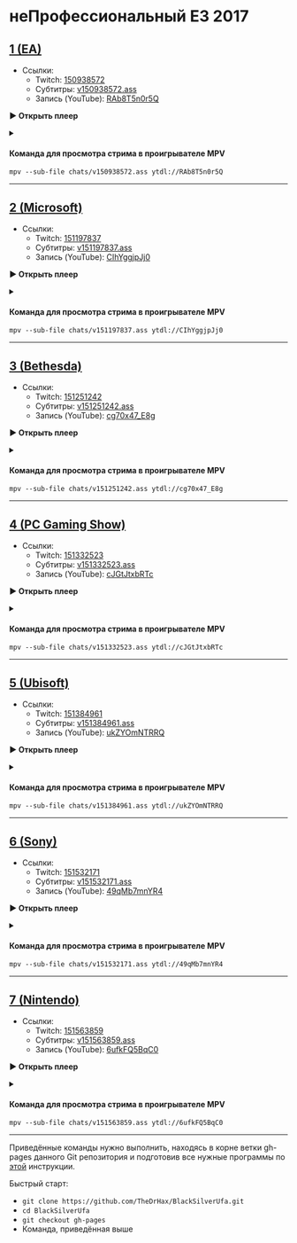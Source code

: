 <!-- jQuery -->
<script src="https://code.jquery.com/jquery-3.2.1.min.js"></script>
<!-- video.js -->
<link href="https://cdnjs.cloudflare.com/ajax/libs/video.js/6.3.3/video-js.css" rel="stylesheet">
<script src="https://cdnjs.cloudflare.com/ajax/libs/video.js/6.3.3/video.js"></script>
<!-- videojs-youtube -->
<script src="https://cdnjs.cloudflare.com/ajax/libs/videojs-youtube/2.4.1/Youtube.js"></script>
<!-- libjass -->
<link href="https://cdn.jsdelivr.net/npm/libjass@0.11.0/libjass.css" rel="stylesheet">
<script src="https://cdn.jsdelivr.net/npm/libjass@0.11.0/libjass.js"></script>
<!-- videojs-ass -->
<link href="https://cdn.jsdelivr.net/npm/videojs-ass@0.8.0/src/videojs.ass.css" rel="stylesheet">
<script src="https://cdn.jsdelivr.net/npm/videojs-ass@0.8.0/src/videojs.ass.js"></script>
<!-- videojs-resolution-switcher -->
<script src="https://cdn.jsdelivr.net/npm/videojs-resolution-switcher@0.4.2/lib/videojs-resolution-switcher.min.js"></script>

<style>
  .main-content {
    padding: 2rem;
    max-width: 72rem;
  }
</style>

# неПрофессиональный E3 2017
 
<h2 id="150938572">
  <a id="0" href="#150938572">1 (EA)</a>
</h2>

* Ссылки:
  * Twitch: [150938572](https://www.twitch.tv/videos/150938572)
  * Субтитры: [v150938572.ass](../chats/v150938572.ass)
  * Запись (YouTube): [RAb8T5n0r5Q](https://www.youtube.com/watch?v=RAb8T5n0r5Q)


<a onclick="return openPlayer0()" id="button-0">**▶ Открыть плеер**</a>

<script>
  var player0;
  function openPlayer0() {
    player0 = videojs("player-0", {
      controls: true, nativeControlsForTouch: false,
      width: 640, height: 360, fluid: true,
      plugins: {
        ass: {
          src: ["../chats/v150938572.ass"],
          delay: -0.1,
        },
        videoJsResolutionSwitcher: {
          default: 'high',
          dynamicLabel: true
        }
      },
      techOrder: ["youtube"],
      sources: [{
        "type": "video/youtube",
        "src": "https://www.youtube.com/watch?v=RAb8T5n0r5Q"
      }]
    });
    document.getElementById("spoiler-0").click();
    document.getElementById("button-0").remove();
    return false;
  }
</script>

<details>
  <summary id="spoiler-0"></summary>

  <div class="player-wrapper" style="margin-top: 32px">
    <video id="player-0" class="video-js vjs-default-skin vjs-big-play-centered" />
  </div>
</details>

<script>
if (window.location.hash) {
  var id = window.location.hash.replace('#', '');
  if (id == "0" || id == "150938572")
    openPlayer0();
}
</script> 

#### Команда для просмотра стрима в проигрывателе MPV

```
mpv --sub-file chats/v150938572.ass ytdl://RAb8T5n0r5Q
```

---- 
 
<h2 id="151197837">
  <a id="1" href="#151197837">2 (Microsoft)</a>
</h2>

* Ссылки:
  * Twitch: [151197837](https://www.twitch.tv/videos/151197837)
  * Субтитры: [v151197837.ass](../chats/v151197837.ass)
  * Запись (YouTube): [CIhYggjpJj0](https://www.youtube.com/watch?v=CIhYggjpJj0)


<a onclick="return openPlayer1()" id="button-1">**▶ Открыть плеер**</a>

<script>
  var player1;
  function openPlayer1() {
    player1 = videojs("player-1", {
      controls: true, nativeControlsForTouch: false,
      width: 640, height: 360, fluid: true,
      plugins: {
        ass: {
          src: ["../chats/v151197837.ass"],
          delay: -0.1,
        },
        videoJsResolutionSwitcher: {
          default: 'high',
          dynamicLabel: true
        }
      },
      techOrder: ["youtube"],
      sources: [{
        "type": "video/youtube",
        "src": "https://www.youtube.com/watch?v=CIhYggjpJj0"
      }]
    });
    document.getElementById("spoiler-1").click();
    document.getElementById("button-1").remove();
    return false;
  }
</script>

<details>
  <summary id="spoiler-1"></summary>

  <div class="player-wrapper" style="margin-top: 32px">
    <video id="player-1" class="video-js vjs-default-skin vjs-big-play-centered" />
  </div>
</details>

<script>
if (window.location.hash) {
  var id = window.location.hash.replace('#', '');
  if (id == "1" || id == "151197837")
    openPlayer1();
}
</script> 

#### Команда для просмотра стрима в проигрывателе MPV

```
mpv --sub-file chats/v151197837.ass ytdl://CIhYggjpJj0
```

---- 
 
<h2 id="151251242">
  <a id="2" href="#151251242">3 (Bethesda)</a>
</h2>

* Ссылки:
  * Twitch: [151251242](https://www.twitch.tv/videos/151251242)
  * Субтитры: [v151251242.ass](../chats/v151251242.ass)
  * Запись (YouTube): [cg70x47_E8g](https://www.youtube.com/watch?v=cg70x47_E8g)


<a onclick="return openPlayer2()" id="button-2">**▶ Открыть плеер**</a>

<script>
  var player2;
  function openPlayer2() {
    player2 = videojs("player-2", {
      controls: true, nativeControlsForTouch: false,
      width: 640, height: 360, fluid: true,
      plugins: {
        ass: {
          src: ["../chats/v151251242.ass"],
          delay: -0.1,
        },
        videoJsResolutionSwitcher: {
          default: 'high',
          dynamicLabel: true
        }
      },
      techOrder: ["youtube"],
      sources: [{
        "type": "video/youtube",
        "src": "https://www.youtube.com/watch?v=cg70x47_E8g"
      }]
    });
    document.getElementById("spoiler-2").click();
    document.getElementById("button-2").remove();
    return false;
  }
</script>

<details>
  <summary id="spoiler-2"></summary>

  <div class="player-wrapper" style="margin-top: 32px">
    <video id="player-2" class="video-js vjs-default-skin vjs-big-play-centered" />
  </div>
</details>

<script>
if (window.location.hash) {
  var id = window.location.hash.replace('#', '');
  if (id == "2" || id == "151251242")
    openPlayer2();
}
</script> 

#### Команда для просмотра стрима в проигрывателе MPV

```
mpv --sub-file chats/v151251242.ass ytdl://cg70x47_E8g
```

---- 
 
<h2 id="151332523">
  <a id="3" href="#151332523">4 (PC Gaming Show)</a>
</h2>

* Ссылки:
  * Twitch: [151332523](https://www.twitch.tv/videos/151332523)
  * Субтитры: [v151332523.ass](../chats/v151332523.ass)
  * Запись (YouTube): [cJGtJtxbRTc](https://www.youtube.com/watch?v=cJGtJtxbRTc)


<a onclick="return openPlayer3()" id="button-3">**▶ Открыть плеер**</a>

<script>
  var player3;
  function openPlayer3() {
    player3 = videojs("player-3", {
      controls: true, nativeControlsForTouch: false,
      width: 640, height: 360, fluid: true,
      plugins: {
        ass: {
          src: ["../chats/v151332523.ass"],
          delay: -0.1,
        },
        videoJsResolutionSwitcher: {
          default: 'high',
          dynamicLabel: true
        }
      },
      techOrder: ["youtube"],
      sources: [{
        "type": "video/youtube",
        "src": "https://www.youtube.com/watch?v=cJGtJtxbRTc"
      }]
    });
    document.getElementById("spoiler-3").click();
    document.getElementById("button-3").remove();
    return false;
  }
</script>

<details>
  <summary id="spoiler-3"></summary>

  <div class="player-wrapper" style="margin-top: 32px">
    <video id="player-3" class="video-js vjs-default-skin vjs-big-play-centered" />
  </div>
</details>

<script>
if (window.location.hash) {
  var id = window.location.hash.replace('#', '');
  if (id == "3" || id == "151332523")
    openPlayer3();
}
</script> 

#### Команда для просмотра стрима в проигрывателе MPV

```
mpv --sub-file chats/v151332523.ass ytdl://cJGtJtxbRTc
```

---- 
 
<h2 id="151384961">
  <a id="4" href="#151384961">5 (Ubisoft)</a>
</h2>

* Ссылки:
  * Twitch: [151384961](https://www.twitch.tv/videos/151384961)
  * Субтитры: [v151384961.ass](../chats/v151384961.ass)
  * Запись (YouTube): [ukZYOmNTRRQ](https://www.youtube.com/watch?v=ukZYOmNTRRQ)


<a onclick="return openPlayer4()" id="button-4">**▶ Открыть плеер**</a>

<script>
  var player4;
  function openPlayer4() {
    player4 = videojs("player-4", {
      controls: true, nativeControlsForTouch: false,
      width: 640, height: 360, fluid: true,
      plugins: {
        ass: {
          src: ["../chats/v151384961.ass"],
          delay: -0.1,
        },
        videoJsResolutionSwitcher: {
          default: 'high',
          dynamicLabel: true
        }
      },
      techOrder: ["youtube"],
      sources: [{
        "type": "video/youtube",
        "src": "https://www.youtube.com/watch?v=ukZYOmNTRRQ"
      }]
    });
    document.getElementById("spoiler-4").click();
    document.getElementById("button-4").remove();
    return false;
  }
</script>

<details>
  <summary id="spoiler-4"></summary>

  <div class="player-wrapper" style="margin-top: 32px">
    <video id="player-4" class="video-js vjs-default-skin vjs-big-play-centered" />
  </div>
</details>

<script>
if (window.location.hash) {
  var id = window.location.hash.replace('#', '');
  if (id == "4" || id == "151384961")
    openPlayer4();
}
</script> 

#### Команда для просмотра стрима в проигрывателе MPV

```
mpv --sub-file chats/v151384961.ass ytdl://ukZYOmNTRRQ
```

---- 
 
<h2 id="151532171">
  <a id="5" href="#151532171">6 (Sony)</a>
</h2>

* Ссылки:
  * Twitch: [151532171](https://www.twitch.tv/videos/151532171)
  * Субтитры: [v151532171.ass](../chats/v151532171.ass)
  * Запись (YouTube): [49qMb7mnYR4](https://www.youtube.com/watch?v=49qMb7mnYR4)


<a onclick="return openPlayer5()" id="button-5">**▶ Открыть плеер**</a>

<script>
  var player5;
  function openPlayer5() {
    player5 = videojs("player-5", {
      controls: true, nativeControlsForTouch: false,
      width: 640, height: 360, fluid: true,
      plugins: {
        ass: {
          src: ["../chats/v151532171.ass"],
          delay: -0.1,
        },
        videoJsResolutionSwitcher: {
          default: 'high',
          dynamicLabel: true
        }
      },
      techOrder: ["youtube"],
      sources: [{
        "type": "video/youtube",
        "src": "https://www.youtube.com/watch?v=49qMb7mnYR4"
      }]
    });
    document.getElementById("spoiler-5").click();
    document.getElementById("button-5").remove();
    return false;
  }
</script>

<details>
  <summary id="spoiler-5"></summary>

  <div class="player-wrapper" style="margin-top: 32px">
    <video id="player-5" class="video-js vjs-default-skin vjs-big-play-centered" />
  </div>
</details>

<script>
if (window.location.hash) {
  var id = window.location.hash.replace('#', '');
  if (id == "5" || id == "151532171")
    openPlayer5();
}
</script> 

#### Команда для просмотра стрима в проигрывателе MPV

```
mpv --sub-file chats/v151532171.ass ytdl://49qMb7mnYR4
```

---- 
 
<h2 id="151563859">
  <a id="6" href="#151563859">7 (Nintendo)</a>
</h2>

* Ссылки:
  * Twitch: [151563859](https://www.twitch.tv/videos/151563859)
  * Субтитры: [v151563859.ass](../chats/v151563859.ass)
  * Запись (YouTube): [6ufkFQ5BqC0](https://www.youtube.com/watch?v=6ufkFQ5BqC0)


<a onclick="return openPlayer6()" id="button-6">**▶ Открыть плеер**</a>

<script>
  var player6;
  function openPlayer6() {
    player6 = videojs("player-6", {
      controls: true, nativeControlsForTouch: false,
      width: 640, height: 360, fluid: true,
      plugins: {
        ass: {
          src: ["../chats/v151563859.ass"],
          delay: -0.1,
        },
        videoJsResolutionSwitcher: {
          default: 'high',
          dynamicLabel: true
        }
      },
      techOrder: ["youtube"],
      sources: [{
        "type": "video/youtube",
        "src": "https://www.youtube.com/watch?v=6ufkFQ5BqC0"
      }]
    });
    document.getElementById("spoiler-6").click();
    document.getElementById("button-6").remove();
    return false;
  }
</script>

<details>
  <summary id="spoiler-6"></summary>

  <div class="player-wrapper" style="margin-top: 32px">
    <video id="player-6" class="video-js vjs-default-skin vjs-big-play-centered" />
  </div>
</details>

<script>
if (window.location.hash) {
  var id = window.location.hash.replace('#', '');
  if (id == "6" || id == "151563859")
    openPlayer6();
}
</script> 

#### Команда для просмотра стрима в проигрывателе MPV

```
mpv --sub-file chats/v151563859.ass ytdl://6ufkFQ5BqC0
```

---- 
 
Приведённые команды нужно выполнить, находясь в корне ветки gh-pages данного Git репозитория и подготовив все нужные программы по [этой](../tutorials/watch-online.md) инструкции.

Быстрый старт:
* `git clone https://github.com/TheDrHax/BlackSilverUfa.git`
* `cd BlackSilverUfa`
* `git checkout gh-pages`
* Команда, приведённая выше